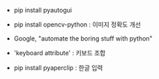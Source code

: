 - pip install pyautogui

- pip install opencv-python
: 이미지 정확도 개선

- Google, "automate the boring stuff with python"
- 'keyboard attribute'
: 키보드 조합

- pip install pyaperclip
: 한글 입력
